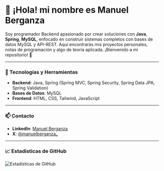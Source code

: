 # 👋 ¡Hola! mi nombre es Manuel Berganza

Soy programador Backend apasionado por crear soluciones con **Java**, **Spring**, **MySQL**, enfocado en construir sistemas completos con bases de datos MySQL y API-REST. Aquí encontrarás mis proyectos personales, notas de programación y algo de teoría aplicada. ¡Bienvenido a mi repositorio! 🚀

---

### 🚀 Tecnologías y Herramientas
- **Backend**: Java, Spring (Spring MVC, Spring Security, Spring Data JPA, Spring Validation)
- **Bases de Datos**: MySQL
- **Frontend**: HTML, CSS, Tailwind, JavaScript

---

### 📫 Contacto
- **LinkedIn**: [Manuel Berganza](https://www.linkedin.com/in/manuel-berganza/)
- **X**: [@manuelberganza_](https://x.com/manuelberganza_)

---

### 📈 Estadísticas de GitHub
![Estadísticas de GitHub](https://github-readme-stats.vercel.app/api?username=manuelberganza-dev&show_icons=true&theme=radical)

